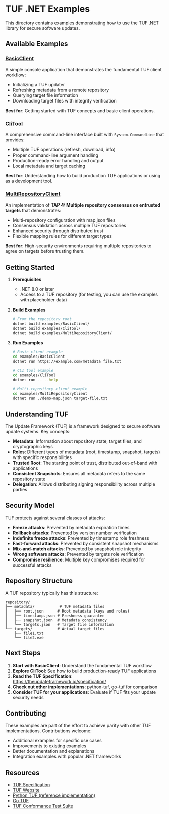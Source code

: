 # TUF .NET Examples

This directory contains examples demonstrating how to use the TUF .NET library for secure software updates.

## Available Examples

### [BasicClient](./BasicClient/)
A simple console application that demonstrates the fundamental TUF client workflow:
- Initializing a TUF updater
- Refreshing metadata from a remote repository
- Querying target file information
- Downloading target files with integrity verification

**Best for**: Getting started with TUF concepts and basic client operations.

### [CliTool](./CliTool/)
A comprehensive command-line interface built with `System.CommandLine` that provides:
- Multiple TUF operations (refresh, download, info)
- Proper command-line argument handling
- Production-ready error handling and output
- Local metadata and target caching

**Best for**: Understanding how to build production TUF applications or using as a development tool.

### [MultiRepositoryClient](./MultiRepositoryClient/)
An implementation of **TAP 4: Multiple repository consensus on entrusted targets** that demonstrates:
- Multi-repository configuration with map.json files
- Consensus validation across multiple TUF repositories
- Enhanced security through distributed trust
- Flexible mapping rules for different target types

**Best for**: High-security environments requiring multiple repositories to agree on targets before trusting them.

## Getting Started

1. **Prerequisites**
   - .NET 8.0 or later
   - Access to a TUF repository (for testing, you can use the examples with placeholder data)

2. **Build Examples**
   ```bash
   # From the repository root
   dotnet build examples/BasicClient/
   dotnet build examples/CliTool/
   dotnet build examples/MultiRepositoryClient/
   ```

3. **Run Examples**
   ```bash
   # Basic client example
   cd examples/BasicClient
   dotnet run https://example.com/metadata file.txt

   # CLI tool example
   cd examples/CliTool
   dotnet run -- --help

   # Multi-repository client example
   cd examples/MultiRepositoryClient
   dotnet run ./demo-map.json target-file.txt
   ```

## Understanding TUF

The Update Framework (TUF) is a framework designed to secure software update systems. Key concepts:

- **Metadata**: Information about repository state, target files, and cryptographic keys
- **Roles**: Different types of metadata (root, timestamp, snapshot, targets) with specific responsibilities
- **Trusted Root**: The starting point of trust, distributed out-of-band with applications
- **Consistent Snapshots**: Ensures all metadata refers to the same repository state
- **Delegation**: Allows distributing signing responsibility across multiple parties

## Security Model

TUF protects against several classes of attacks:
- **Freeze attacks**: Prevented by metadata expiration times
- **Rollback attacks**: Prevented by version number verification
- **Indefinite freeze attacks**: Prevented by timestamp role freshness
- **Fast-forward attacks**: Prevented by consistent snapshot mechanisms
- **Mix-and-match attacks**: Prevented by snapshot role integrity
- **Wrong software attacks**: Prevented by targets role verification
- **Compromise resilience**: Multiple key compromises required for successful attacks

## Repository Structure

A TUF repository typically has this structure:
```
repository/
├── metadata/           # TUF metadata files
│   ├── root.json      # Root metadata (keys and roles)
│   ├── timestamp.json # Freshness guarantee
│   ├── snapshot.json  # Metadata consistency
│   └── targets.json   # Target file information
└── targets/           # Actual target files
    ├── file1.txt
    └── file2.exe
```

## Next Steps

1. **Start with BasicClient**: Understand the fundamental TUF workflow
2. **Explore CliTool**: See how to build production-ready TUF applications
3. **Read the TUF Specification**: https://theupdateframework.io/specification/
4. **Check out other implementations**: python-tuf, go-tuf for comparison
5. **Consider TUF for your applications**: Evaluate if TUF fits your update security needs

## Contributing

These examples are part of the effort to achieve parity with other TUF implementations. Contributions welcome:
- Additional examples for specific use cases
- Improvements to existing examples
- Better documentation and explanations
- Integration examples with popular .NET frameworks

## Resources

- [TUF Specification](https://theupdateframework.io/specification/)
- [TUF Website](https://theupdateframework.io/)
- [Python TUF (reference implementation)](https://github.com/theupdateframework/python-tuf)
- [Go TUF](https://github.com/theupdateframework/go-tuf)
- [TUF Conformance Test Suite](https://github.com/theupdateframework/tuf-conformance)